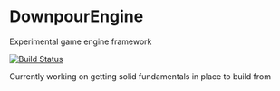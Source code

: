 # DownpourEngine
Experimental game engine framework

[![Build Status](https://travis-ci.org/jacobmcleman/DownpourEngine.svg?branch=master)](https://travis-ci.org/jacobmcleman/DownpourEngine)

Currently working on getting solid fundamentals in place to build from
